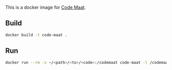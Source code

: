 This is a docker image for [Code Maat](https://github.com/adamtornhill/code-maat).

## Build

```bash
docker build -t code-maat .
```

## Run

```bash
docker run --rm -v ~/<path>/<to>/<code>:/codemaat code-maat -l /codemaat/evo.log -c git -a summary
```
